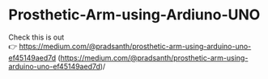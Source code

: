 # Prosthetic-Arm-using-Ardiuno-UNO

Check this is out  
👉
  https://medium.com/@pradsanth/prosthetic-arm-using-arduino-uno-ef45149aed7d
  (https://medium.com/@pradsanth/prosthetic-arm-using-arduino-uno-ef45149aed7d)<medium-username>/<article-index>
